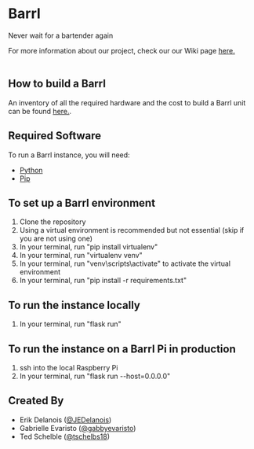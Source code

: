 # Barrl
Never wait for a bartender again <br/>

For more information about our project, check our our Wiki page [here.](https://github.com/tschelbs18/barrl/wiki)
<br/> <br/>

## How to build a Barrl
An inventory of all the required hardware and the cost to build a Barrl unit can be found [here.](https://docs.google.com/spreadsheets/u/1/d/1oeld_4YFFCOyfyVn-yoKrc7Vv1LyA8GUgOt9WdFAWWM/edit#gid=0).

## Required Software
To run a Barrl instance, you will need:
- [Python](https://www.python.org/downloads/)
- [Pip](https://pip.pypa.io/en/stable/installing/)

## To set up a Barrl environment
1. Clone the repository
2. Using a virtual environment is recommended but not essential (skip if you are not using one)
  1. In your terminal, run "pip install virtualenv"
  2. In your terminal, run "virtualenv venv"
  3. In your terminal, run "venv\\scripts\\activate" to activate the virtual environment
3. In your terminal, run "pip install -r requirements.txt"

## To run the instance locally
1. In your terminal, run "flask run"

## To run the instance on a Barrl Pi in production
1. ssh into the local Raspberry Pi
2. In your terminal, run "flask run --host=0.0.0.0"

## Created By
- Erik Delanois ([@JEDelanois](https://github.com/@JEDelanois))
- Gabrielle Evaristo ([@gabbyevaristo](https://github.com/gabbyevaristo))
- Ted Schelble ([@tschelbs18](https://github.com/tschelbs18))
